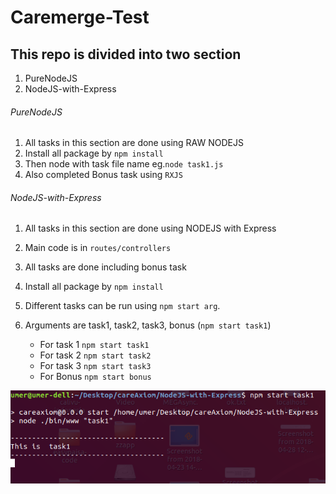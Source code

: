# Caremerge-Test
## This repo is divided into two section
1. PureNodeJS
2. NodeJS-with-Express

###### PureNodeJS
1. All tasks in this section are done using RAW NODEJS 
2. Install all package by `npm install`
3. Then node with task file name eg.`node task1.js`
4. Also completed Bonus task using `RXJS`  



###### NodeJS-with-Express
1. All tasks in this section are done using NODEJS with Express 
2. Main code is in `routes/controllers`
3. All tasks are done including bonus task
4. Install all package by `npm install`
5. Different tasks can be run using `npm start arg`.

6. Arguments are task1, task2, task3, bonus  (`npm start task1`)
    - For task 1  `npm start task1`
    - For task 2  `npm start task2`
    - For task 3  `npm start task3`
    - For Bonus  `npm start bonus`
    

![alt text](https://github.com/umerrinayat/Caremerge-Test/blob/master/Screenshot%20from%202018-04-30%2013-15-46.png)